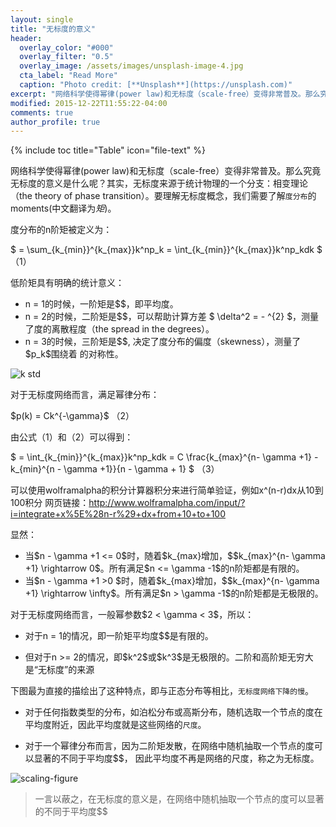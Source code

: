 ```yaml
---
layout: single
title: "无标度的意义"
header:
  overlay_color: "#000"
  overlay_filter: "0.5"
  overlay_image: /assets/images/unsplash-image-4.jpg
  cta_label: "Read More"
  caption: "Photo credit: [**Unsplash**](https://unsplash.com)"
excerpt: "网络科学使得幂律(power law)和无标度（scale-free）变得非常普及。那么究竟无标度的意义是什么呢？其实，无标度来源于统计物理的一个分支：相变理论（the theory of phase transition）。"
modified: 2015-12-22T11:55:22-04:00
comments: true
author_profile: true
---
```


{% include toc title="Table" icon="file-text" %}

<p>网络科学使得幂律(power law)和无标度（scale-free）变得非常普及。那么究竟无标度的意义是什么呢？其实，无标度来源于统计物理的一个分支：相变理论（the theory of phase transition）。要理解无标度概念，我们需要了解<code>度分布</code>的moments(中文翻译为<em>矩</em>)。</p>


<p>度分布的n阶矩被定义为：</p>
<p>$ <k^n> = \sum_{k_{min}}^{k_{max}}k^np_k = \int_{k_{min}}^{k_{max}}k^np_kdk $ （1）</p>
<p>低阶矩具有明确的统计意义：</p>
<ul>
<li>n = 1的时候，一阶矩是$<k^{}>$，即平均度。</li>
<li>n = 2的时候，二阶矩是$<k^2>$，可以帮助计算方差 $ \delta^2 = <k^2> - <k^{}>^{2} $，测量了度的离散程度（the spread in the degrees）。</li>
<li>n = 3的时候，三阶矩是$<k^3>$, 决定了度分布的偏度（skewness），测量了$p_k$围绕着 <k>的对称性。</li>
</ul>

![k std](http://oaf2qt3yk.bkt.clouddn.com/99328938ccd1f635c719b95ddeac4c70.png)
<p>对于无标度网络而言，满足幂律分布：</p>
<p>$p(k) = Ck^{-\gamma}$ （2）</p>
<p>由公式（1）和（2）可以得到：</p>
<p>$ <k^n> = \int_{k_{min}}^{k_{max}}k^np_kdk = C \frac{k_{max}^{n- \gamma +1} - k_{min}^{n - \gamma +1}}{n - \gamma + 1} $ （3）</p>
<p>可以使用wolframalpha的积分计算器积分来进行简单验证，例如x^(n-r)dx从10到100积分 网页链接：<a href="http://www.wolframalpha.com/input/?i=integrate%20x%5E%28n-r%29%20dx%20from%2010%20to%20100">http://www.wolframalpha.com/input/?i=integrate+x%5E%28n-r%29+dx+from+10+to+100</a></p>
<p>显然：</p>
<ul>
<li>当$n - \gamma +1 <= 0$时，随着$k_{max}增加，$$k_{max}^{n- \gamma +1} \rightarrow 0$。所有满足$n <= \gamma -1$的n阶矩都是有限的。</li>
<li>当$n - \gamma +1 >0 $时，随着$k_{max}增加，$$k_{max}^{n- \gamma +1} \rightarrow \infty$。所有满足$n > \gamma -1$的n阶矩都是无极限的。</li>
</ul>
<p>对于无标度网络而言，一般幂参数$2 < \gamma < 3$，所以：</p>
<ul>
<li>
<p>对于n = 1的情况，即一阶矩平均度$<k^{}>$是有限的。</p>
</li>
<li>
<p>但对于n >= 2的情况，即$k^2$或$k^3$是无极限的。二阶和高阶矩无穷大是“无标度”的来源</p>
</li>
</ul>
<p>下图最为直接的描绘出了这种特点，即与正态分布等相比，<code>无标度网络下降的慢</code>。</p>
<ul>
<li>
<p>对于任何指数类型的分布，如泊松分布或高斯分布，随机选取一个节点的度在平均度附近，因此平均度就是这些网络的<code>尺度</code>。</p>
</li>
<li>
<p>对于一个幂律分布而言，因为二阶矩发散，在网络中随机抽取一个节点的度可以显著的不同于平均度$<k^{}>$， 因此平均度不再是网络的尺度，称之为无标度。</p>
</li>
</ul>


![scaling-figure](http://oaf2qt3yk.bkt.clouddn.com/ea83d63f0b263cda033be431ea85bf79.png)

<blockquote>
<p>一言以蔽之，在无标度的意义是，在网络中随机抽取一个节点的度可以显著的不同于平均度$<k^{}>$</p>
</blockquote>
